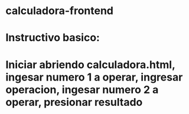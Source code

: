 # calculadora-frontend
# Instructivo basico:
# Iniciar abriendo calculadora.html, ingesar numero 1 a operar, ingresar operacion, ingesar numero 2 a operar, presionar resultado

